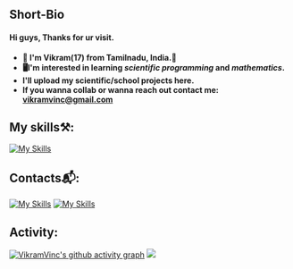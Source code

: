 ## Short-Bio

####  Hi guys, Thanks for ur visit. 
- **🦆 I'm Vikram(17) from Tamilnadu, India.🦆**
- **🖥I'm interested in learning *scientific programming* and *mathematics*.**
- **I'll upload my scientific/school projects here.**
- **If you wanna collab or wanna reach out contact me: vikramvinc@gmail.com**

## My skills⚒️:

  [![My Skills](https://skillicons.dev/icons?i=py,html,css,js,tensorflow)](https://Eulerproject.net)
## Contacts📬:

  [![My Skills](https://skillicons.dev/icons?i=instagram)](https://instagram.com/the___enthusiastic)
  [![My Skills](https://skillicons.dev/icons?i=discord)](https://discord.com/channels/@me/1039179786980966542) 

## Activity:

[![VikramVinc's github activity graph](https://activity-graph.herokuapp.com/graph?username=VikramVinc&theme=github)](https://github.com/VikramVinc/github-readme-activity-graph)
<a href = "https://github.com/VikramVinc"> 
<img src = "https://komarev.com/ghpvc/?username=VikramVinc & label= profile%20views & color = 72288A & style = flat">
</a>
